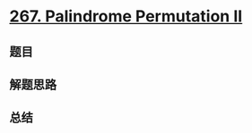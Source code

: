 # [267. Palindrome Permutation II](https://leetcode.com/problems/palindrome-permutation-ii/)

## 题目


## 解题思路


## 总结


